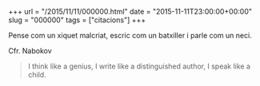 +++
url = "/2015/11/11/000000.html"
date = "2015-11-11T23:00:00+00:00"
slug = "000000"
tags = ["citacions"]
+++

Pense com un xiquet malcriat, escric com un batxiller i parle com un neci.

Cfr. Nabokov

> I think like a genius, I write like a distinguished author, I speak like a child.


